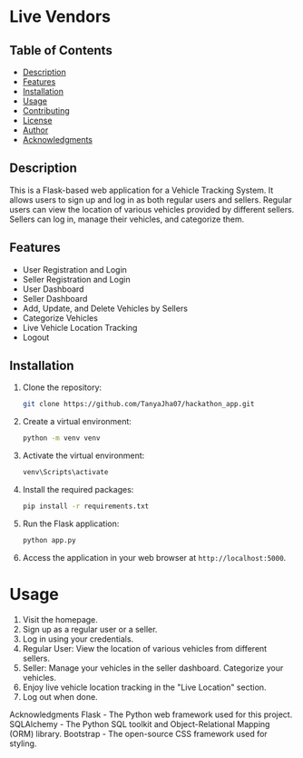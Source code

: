 # Live Vendors

## Table of Contents
- [Description](#description)
- [Features](#features)
- [Installation](#installation)
- [Usage](#usage)
- [Contributing](#contributing)
- [License](#license)
- [Author](#author)
- [Acknowledgments](#acknowledgments)

## Description
This is a Flask-based web application for a Vehicle Tracking System. It allows users to sign up and log in as both regular users and sellers. Regular users can view the location of various vehicles provided by different sellers. Sellers can log in, manage their vehicles, and categorize them.

## Features
- User Registration and Login
- Seller Registration and Login
- User Dashboard
- Seller Dashboard
- Add, Update, and Delete Vehicles by Sellers
- Categorize Vehicles
- Live Vehicle Location Tracking
- Logout

## Installation
1. Clone the repository:

   ```bash
   git clone https://github.com/TanyaJha07/hackathon_app.git

2. Create a virtual environment:
    ```bash
   python -m venv venv

3. Activate the virtual environment:
    ```bash
    venv\Scripts\activate

4. Install the required packages:
    ```bash
    pip install -r requirements.txt

5. Run the Flask application:
    ```bash
    python app.py

6. Access the application in your web browser at `http://localhost:5000`.

# Usage
1. Visit the homepage.
2. Sign up as a regular user or a seller.
3. Log in using your credentials.
4. Regular User:
    View the location of various vehicles from different sellers.
5. Seller:
    Manage your vehicles in the seller dashboard.
    Categorize your vehicles.
6. Enjoy live vehicle location tracking in the "Live Location" section.
7. Log out when done.

Acknowledgments
Flask - The Python web framework used for this project.
SQLAlchemy - The Python SQL toolkit and Object-Relational Mapping (ORM) library.
Bootstrap - The open-source CSS framework used for styling.


